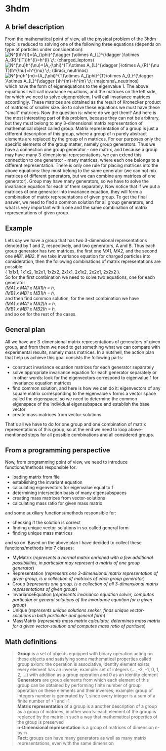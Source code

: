 # 3hdm
## A brief description
From the mathematical point of view, all the physical problem of the 3hdm topic is reduced to solving one of the following three equations (depends on type of particles under consideration):\
<img src="https://latex.codecogs.com/png.image?\dpi{120}&space;N^{l}h^{l}=(A_{\phi}^{\dagger&space;}\otimes&space;&space;A_{L}^{\dagger&space;}\otimes&space;A_{R}^{lT})h^{l}=h^{l}&space;\;\;&space;(charged\_leptons)" title="N^{l}h^{l}=(A_{\phi}^{\dagger }\otimes A_{L}^{\dagger }\otimes A_{R}^{lT})h^{l}=h^{l} \;\; (charged_leptons)" />\
<img src="https://latex.codecogs.com/png.image?\dpi{120}&space;N^{\nu}h^{\nu}=(A_{\phi}^{T}\otimes&space;&space;A_{L}^{\dagger&space;}\otimes&space;A_{R}^{\nu&space;T})h^{\nu}=h^{\nu}&space;\;\;&space;(dirac\_neutrinos)" title="N^{\nu}h^{\nu}=(A_{\phi}^{T}\otimes A_{L}^{\dagger }\otimes A_{R}^{\nu T})h^{\nu}=h^{\nu} \;\; (dirac\_neutrinos)" />\
<img src="https://latex.codecogs.com/png.image?\dpi{120}&space;N^{m}h^{m}=(A_{\phi}^{T}\otimes&space;A_{\phi}^{T}\otimes&space;A_{L}^{\dagger&space;}\otimes&space;A_{L}^{\dagger&space;})h^{m}=h^{m}&space;\;\;&space;(majorana\_neutrinos)" title="N^{m}h^{m}=(A_{\phi}^{T}\otimes A_{\phi}^{T}\otimes A_{L}^{\dagger }\otimes A_{L}^{\dagger })h^{m}=h^{m} \;\; (majorana\_neutrinos)" />\
which have the form of eigenequations to the eigenvalue 1. The above equations I will call invariance equations, and the matrices on the left side, for which we need to solve eigenproblem, I will call invariance matrices accordingly. These matrices are obtained as the result of Kronecker product of matrices of smaller size. So to solve these equations we must have these "small" matrices. Now the question is: where do we get them? And here is the most interesting part of this problem, because they can not be arbitrary, but they must belong to any 3-dimensional matrix representation of mathematical object called group. Matrix representation of a group is just a different description of this group, where a group of n purely abstract elements are replaced by the group of n matrices. For our purposes only the specific elements of the group matter, namely group generators. Thus we have a connection one group generator - one matrix, and because a group may have many 3-dimensional representations, we can extend this connection to one generator - many matrices, where each one belongs to a different representation. There is only one rule for placing matrices into the above equations: they must belong to the same generator (we can not mix matrices of different generators, but we can combine any matrices of one generator). Group may have many generators, so we have to solve the invariance equation for each of them separately. Now notice that if we put a matrices of one generator into invariance equation, they will form a combination of matrix representations of given group. To get the final answer, we need to find a common solution for all group generators, and what is very important within one and the same combination of matrix representations of given group.
## Example
Lets say we have a group that has two 3-dimensional representations denoted by 1 and 2, respectively, and two generators, A and B. Thus each group generator has two matrices, the first one *MA1*, *MA2*, and the second one *MB1*, *MB2*. If we take invariance equation for charged particles into consideration, then the following combinations of matrix representations are possible:\
 { 1x1x1, 1x1x2, 1x2x1, 1x2x2, 2x1x1, 2x1x2, 2x2x1, 2x2x2 }.\
So for the first combination we need to solve two equations, one for each generator\
 *(MA1 x MA1 x MA1)h = h,*\
 *(MB1 x MB1 x MB1)h = h,*\
and then find common solution, for the next combination we have\
 *(MA1 x MA1 x MA2)h = h,*\
 *(MB1 x MB1 x MB2)h = h,*\
and so on for the rest of the cases.
## General plan
All we have are 3-dimensional matrix representations of generators of given group, and from them we need to get something what we can compare with experimental results, namely mass matrices. In a nutshell, the action plan that help us achieve this goal consists the following parts:
 - construct invariance equation matrices for each generator separately
 - solve appropriate invariance equation for each generator separately or in other words: look for the eigenvectors correspond to eigenvalue 1 for invariance equation matrices
 - find common solution, and here is how we can do it: eigenvectors of any square matrix corresponding to the eigenvalue v forms a vector space called the eigenspace, so we need to determine the common eigenspace of the individual eigensubspace and establish the base vector
 - create mass matrices from vector-solutions

That's all we have to do for one group and one combination of matrix representations of this group, so at the end we need to loop above-mentioned steps for all possible combinations and all considered groups.
## From a programming perspective
Now, from programming point of view, we need to introduce functions/methods responsible for:

- loading matrix from file
- establishing the invariant equation
- calculating eigenvectors for eigenvalue equal to 1
- determining intersection basis of many eigensubspaces
- creating mass matrices from vector-solutions
- calculating mass ratio for given mass matrix

and some auxiliary functions/methods responsible for:

- checking if the solution is correct
- finding unique vector-solutions in so-called general form
- finding unique mass matrices

and so on. Based on the above plan I have decided to collect these functions/methods into 7 classes:

- MyMatrix (*represents a normal matrix enriched with a few additional possibilities, in particular may represent a matrix of one group generator*)
- Representation (*represents one 3-dimensional matrix representation of given group, is a collection of matrices of each group generator*)
- Group (*represents one group, is a collection of all 3-dimensional matrix representations of given group*)
- InvarianceEquation (*represents invariance equation solver, computes particular or general solutions of the invariance equation for a given group*)
- Unique (*represents unique solutions seeker, finds unique vector-solutions in both particular and general form*)
- MassMatrix (*represents mass matrix calculator, determines mass matrix for a given vector-solution and computes mass ratio of particles*)

## Math definitions
 > **Group** is a set of objects equipped with binary operation acting on these objects and satisfying some mathematical properties called group axiom: the operation is associative, identity element exists, every element has an inverse; example: set of integers {..., -2, -1, 0, 1, 2, ...} with addition as a group operation and 0 as an identity element\
 > **Generators** are group elements from which each element of this group can be obtained by performing finite number of group operation on these elements and their inverses; example: group of integers number is generated by 1, since every integer is a sum of a finite number of +1 and -1\
 > **Matrix representation** of a group is a another description of a group as a group of matrices, in other words: each element of the group is replaced by the matrix in such a way that mathematical properties of the group is preserved\
 > **n-Dimensional representation** is a group of matrices of dimension n-by-n\
 > **Fact:** groups can have many generators as well as many matrix representations, even with the same dimension
